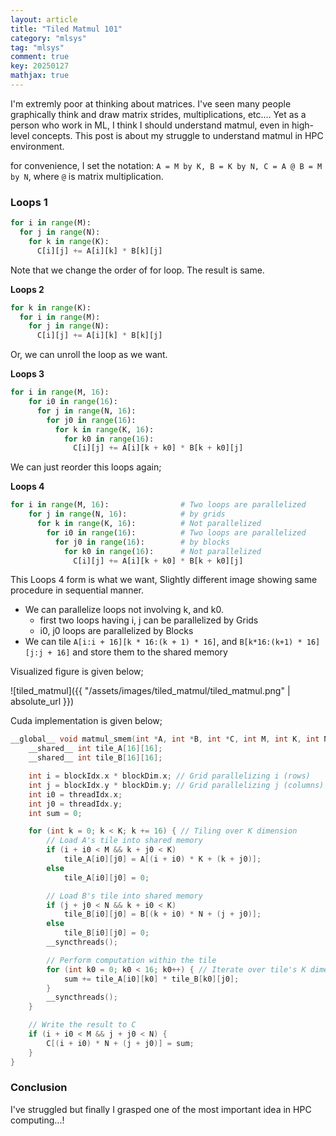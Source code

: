 ```yaml
---
layout: article
title: "Tiled Matmul 101"
category: "mlsys"
tag: "mlsys"
comment: true
key: 20250127
mathjax: true
---
```



I'm extremly poor at thinking about matrices. I've seen many people graphically think and draw matrix strides, multiplications, etc....
Yet as a person who work in ML, I think I should understand matmul, even in high-level concepts. This post is about my struggle to understand matmul in HPC environment.

for convenience, I set the notation: `A = M by K, B = K by N, C = A @ B = M by N`, where `@` is matrix multiplication.

### Loops 1
```python
for i in range(M):
  for j in range(N):
    for k in range(K):
      C[i][j] += A[i][k] * B[k][j]
```
Note that we change the order of for loop. The result is same.

**Loops 2**
```python
for k in range(K):
  for i in range(M):
    for j in range(N):
      C[i][j] += A[i][k] * B[k][j]
```


Or, we can unroll the loop as we want.

**Loops 3**
```python
for i in range(M, 16):
    for i0 in range(16):
      for j in range(N, 16):
        for j0 in range(16):
          for k in range(K, 16):
            for k0 in range(16):
              C[i][j] += A[i][k + k0] * B[k + k0][j]
```

We can just reorder this loops again;

**Loops 4**
```python
for i in range(M, 16):                # Two loops are parallelized
    for j in range(N, 16):            # by grids
      for k in range(K, 16):          # Not parallelized
        for i0 in range(16):          # Two loops are parallelized
          for j0 in range(16):        # by blocks
            for k0 in range(16):      # Not parallelized
              C[i][j] += A[i][k + k0] * B[k + k0][j]
```
This Loops 4 form is what we want, Slightly different image showing same procedure in sequential manner.

- We can parallelize loops not involving k, and k0.
    - first two loops having i, j can be parallelized by Grids
    - i0, j0 loops are parallelized by Blocks
- We can tile `A[i:i + 16][k * 16:(k + 1) * 16]`, and `B[k*16:(k+1) * 16][j:j + 16]` and store them to the shared memory

Visualized figure is given below;

![tiled_matmul]({{ "/assets/images/tiled_matmul/tiled_matmul.png" | absolute_url }})


Cuda implementation is given below;
```cpp
__global__ void matmul_smem(int *A, int *B, int *C, int M, int K, int N) {
    __shared__ int tile_A[16][16];
    __shared__ int tile_B[16][16];

    int i = blockIdx.x * blockDim.x; // Grid parallelizing i (rows)
    int j = blockIdx.y * blockDim.y; // Grid parallelizing j (columns)
    int i0 = threadIdx.x;
    int j0 = threadIdx.y;
    int sum = 0;

    for (int k = 0; k < K; k += 16) { // Tiling over K dimension
        // Load A's tile into shared memory
        if (i + i0 < M && k + j0 < K)
            tile_A[i0][j0] = A[(i + i0) * K + (k + j0)];
        else
            tile_A[i0][j0] = 0;

        // Load B's tile into shared memory
        if (j + j0 < N && k + i0 < K)
            tile_B[i0][j0] = B[(k + i0) * N + (j + j0)];
        else
            tile_B[i0][j0] = 0;
        __syncthreads();

        // Perform computation within the tile
        for (int k0 = 0; k0 < 16; k0++) { // Iterate over tile's K dimension
            sum += tile_A[i0][k0] * tile_B[k0][j0];
        }
        __syncthreads();
    }

    // Write the result to C
    if (i + i0 < M && j + j0 < N) {
        C[(i + i0) * N + (j + j0)] = sum;
    }
}
```


### Conclusion
I've struggled but finally I grasped one of the most important idea in HPC computing...!

